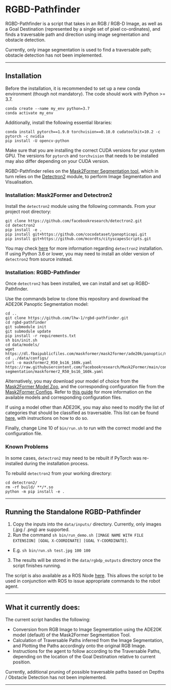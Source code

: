 # RGBD-Pathfinder

RGBD-Pathfinder is a script that takes in an RGB / RGB-D Image, as well as a Goal Destination (represented by a single set of pixel co-ordinates), and finds a traversable path and direction using image segmentation and obstacle detection.

Currently, only image segmentation is used to find a traversable path; obstacle detection has not been implemented.

---

## Installation

Before the installation, it is recommended to set up a new conda environment (though not mandatory). The code should work with Python >= 3.7.

```
conda create --name my_env python=3.7
conda activate my_env
```

Additionally, install the following essential libraries:

```
conda install pytorch==1.9.0 torchvision==0.10.0 cudatoolkit=10.2 -c pytorch -c nvidia
pip install -U opencv-python
```

Make sure that you are installing the correct CUDA versions for your system GPU. The versions for `pytorch` and `torchvision` that needs to be installed may also differ depending on your CUDA version.

RGBD-Pathfinder relies on the [Mask2Former Segmentation tool](https://github.com/facebookresearch/Mask2Former), which in turn relies on the [Detectron2](https://github.com/facebookresearch/detectron2) module, to perform Image Segmentation and Visualisation. 

### Installation: Mask2Former and Detectron2

Install the `detectron2` module using the following commands. From your project root directory:

```
git clone https://github.com/facebookresearch/detectron2.git
cd detectron2
pip install -e .
pip install git+https://github.com/cocodataset/panopticapi.git
pip install git+https://github.com/mcordts/cityscapesScripts.git
```

You may check [here](https://detectron2.readthedocs.io/en/latest/tutorials/install.html) for more information regarding `detectron2` installation. If using Python 3.6 or lower, you may need to install an older version of `detectron2` from source instead.

### Installation: RGBD-Pathfinder

Once `detectron2` has been installed, we can install and set up RGBD-Pathfinder.

Use the commands below to clone this repository and download the ADE20K Panoptic Segmentation model:

```
cd ..
git clone https://github.com/lhw-1/rgbd-pathfinder.git
cd rgbd-pathfinder
git submodule init
git submodule update
pip install -r requirements.txt
sh bin/init.sh
cd data/models/
wget https://dl.fbaipublicfiles.com/maskformer/mask2former/ade20k/panoptic/maskformer2_R50_bs16_160k/model_final_5c90d4.pkl
cd ../data/configs/
curl -o maskformer2_R50_bs16_160k.yaml https://raw.githubusercontent.com/facebookresearch/Mask2Former/main/configs/ade20k/panoptic-segmentation/maskformer2_R50_bs16_160k.yaml

```

Alternatively, you may download your model of choice from the [Mask2Former Model Zoo](https://github.com/facebookresearch/Mask2Former/blob/main/MODEL_ZOO.md), and the corresponding configuration file from the [Mask2Former Configs](https://github.com/facebookresearch/Mask2Former/tree/main/configs). Refer to [this guide](https://github.com/facebookresearch/Mask2Former/blob/main/GETTING_STARTED.md) for more information on the available models and corresponding configuration files. 

If using a model other than ADE20K, you may also need to modify the list of categories that should be classified as traversable. This list can be found [here](https://github.com/lhw-1/rgbd-pathfinder/blob/main/src/standalone/traversable.py), with instructions on how to do so.

Finally, change Line 10 of `bin/run.sh` to run with the correct model and the configuration file.

### Known Problems

In some cases, `detectron2` may need to be rebuilt if PyTorch was re-installed during the installation process.

To rebuild `detectron2` from your working directory:

```
cd detectron2/
rm -rf build/ **/*.so
python -m pip install -e .
```

---

## Running the Standalone RGBD-Pathfinder

1. Copy the inputs into the `data/inputs/` directory. Currently, only images (.jpg / .png) are supported.
2. Run the command `sh bin/run_demo.sh [IMAGE NAME WITH FILE EXTENSION] [GOAL X-COORDINATE] [GOAL Y-COORDINATE]`.
* E.g. `sh bin/run.sh test.jpg 100 100`
3. The results will be stored in the `data/rgbdp_outputs` directory once the script finishes running. 

The script is also available as a ROS Node [here](https://github.com/lhw-1/rgbd-pathfinder-ros). This allows the script to be used in conjunction with ROS to issue appropriate commands to the robot agent.

---

## What it currently does:

The current script handles the following:
- Conversion from RGB Image to Image Segmentation using the ADE20K model (default) of the Mask2Former Segmentation Tool.
- Calculation of Traversable Paths inferred from the Image Segmentation, and Plotting the Paths accordingly onto the original RGB Image.
- Instructions for the agent to follow according to the Traversable Paths, depending on the location of the Goal Destination relative to current position.

Currently, additional pruning of possible traversable paths based on Depths / Obstacle Detection has not been implemented.

---
